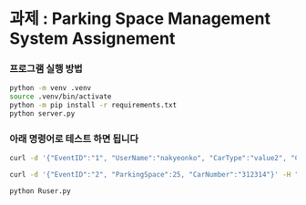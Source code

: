 # 과제 : Parking Space Management System Assignement

### 프로그램 실행 방법

```bash
python -m venv .venv
source .venv/bin/activate
python -m pip install -r requirements.txt
python server.py
```

### 아래 명령어로 테스트 하면 됩니다


```bash
curl -d '{"EventID":"1", "UserName":"nakyeonko", "CarType":"value2", "CarNumber":"312314"}' -H "Content-Type: application/json" -X POST http://localhost:5000//UserInfo

```

```bash
curl -d '{"EventID":"2", "ParkingSpace":25, "CarNumber":"312314"}' -H "Content-Type: application/json" -X POST http://localhost:5000//UserInfo
```

```bash
python Ruser.py
```


